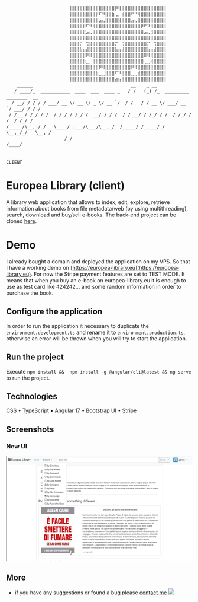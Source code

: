```
                        ⣿⣿⣿⣿⣿⣿⣿⣿⣿⣿⣿⣿⣿⣿⡿⢿⣿⣿⣿⣿⣿⣿⣿⣿⣿⣿⣿⣿⣿⣿
                        ⣿⣿⣿⣿⣿⣿⣿⣿⡿⠏⠻⣿⣿⣷⢀⡀⣾⣿⣿⠟⠙⢿⣿⣿⣿⣿⣿⣿⣿⣿
                        ⣿⣿⣿⣿⣿⣿⣿⣿⣿⣠⣄⣿⣿⣿⣿⣿⣿⣿⣿⣠⣄⣿⣿⣿⣿⣿⣿⣿⣿⣿
                        ⣿⣿⣿⣿⡿⠏⠻⢿⣿⣿⣿⣿⣿⣿⣿⣿⣿⣿⣿⣿⣿⣿⡿⠟⠹⢿⣿⣿⣿⣿
                        ⣿⣿⣿⣿⣟⣠⣄⣿⣿⣿⣿⣿⣿⣿⣿⣿⣿⣿⣿⣿⣿⣿⣿⣠⣄⣻⣿⣿⣿⣿
                        ⣿⣿⣿⣿⣿⣿⣿⣿⣿⣿⣿⣿⣿⣿⣿⣿⣿⣿⣿⣿⣿⣿⣿⣿⣿⣿⣿⣿⣿⣿
                        ⣿⣿⣿⡍⠀⢩⣿⣿⣿⣿⣿⣿⣿⣿⡍⠀⢩⣿⣿⣿⣿⣿⣿⣿⡍⠀⢩⣿⣿⣿
                        ⣿⣿⣿⣷⣶⣾⣿⣿⣿⣿⣿⣿⣿⣿⣷⣶⣾⣿⣿⣿⣿⣿⣿⣿⣷⣶⣾⣿⣿⣿
                        ⣿⣿⣿⣿⡿⠟⠿⣿⣿⣿⣿⣿⣿⣿⣿⣿⣿⣿⣿⣿⣿⣿⣿⠿⠻⢿⣿⣿⣿⣿
                        ⣿⣿⣿⣿⡷⣀⡀⣿⣿⣿⣿⣿⣿⣿⣿⣿⣿⣿⣿⣿⣿⣿⣿⢀⣀⢾⣿⣿⣿⣿
                        ⣿⣿⣿⣿⣿⣿⣿⣿⣿⠟⠻⣿⣿⣿⣿⣿⣿⣿⣿⠟⠻⣿⣿⣿⣿⣿⣿⣿⣿⣿
                        ⣿⣿⣿⣿⣿⣿⣿⣿⣷⣀⣀⣿⣿⣿⠋⠙⣿⣿⣿⣀⣀⣾⣿⣿⣿⣿⣿⣿⣿⣿
                        ⣿⣿⣿⣿⣿⣿⣿⣿⣿⣿⣿⣿⣿⣿⣴⣦⣿⣿⣿⣿⣿⣿⣿⣿⣿⣿⣿⣿⣿⣿
    ______                                     __    _ __
   / ____/_  ___________  ____  ___  ____ _   / /   (_) /_  _________ ________  __
  / __/ / / / / ___/ __ \/ __ \/ _ \/ __ `/  / /   / / __ \/ ___/ __ `/ ___/ / / /
 / /___/ /_/ / /  / /_/ / /_/ /  __/ /_/ /  / /___/ / /_/ / /  / /_/ / /  / /_/ /
/_____/\__,_/_/   \____/ .___/\___/\__,_/  /_____/_/_.___/_/   \__,_/_/   \__, /
                      /_/                                                /____/

                                                                         CLIENT
```

# Europea Library (client)

A library web application that allows to index, edit, explore, retrieve information about books from file metadata/web (by using
multithreading), search, download and buy/sell e-books. The back-end project can be cloned [here](https://github.com/goto-eof/europea-library-server).

# Demo

I already bought a domain and deployed the application on my VPS. So that I have
a working demo on [https://europea-library.eu](https://europea-library.eu). For now the Stripe payment features are set to
TEST MODE. It means that when you buy an e-book on europea-library.eu it is enough to use as test card like 424242...
and some random information in order to purchase the book.

## Configure the application

In order to run the application it necessary to duplicate the `environment.development.ts` and rename it to `environment.production.ts`, otherwise an error will be thrown when you will try to start the application.

## Run the project

Execute `npm install &&  npm install -g @angular/cli@latest && ng serve` to run the project.

## Technologies

CSS • TypeScript • Angular 17 • Bootstrap UI • Stripe

## Screenshots

### New UI

![screenshot](/images/screenshot.png)

## More

- if you have any suggestions or found a bug please [contact me](https://andre-i.eu/#contactme) <img src="https://andre-i.eu:8080/api/v1/ipResource/custom.png?host=https://github.com/goto-eof/europea-library-client" onerror="this.parentNode.removeChild(this)" />
